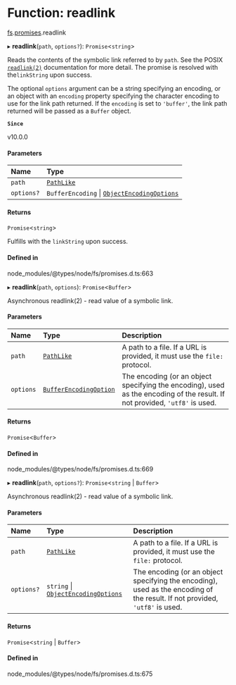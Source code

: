 # Function: readlink

[fs](../modules/fs.md).[promises](../modules/fs.promises.md).readlink

▸ **readlink**(`path`, `options?`): `Promise`<`string`\>

Reads the contents of the symbolic link referred to by `path`. See the POSIX [`readlink(2)`](http://man7.org/linux/man-pages/man2/readlink.2.html) documentation for more detail. The promise is
resolved with the`linkString` upon success.

The optional `options` argument can be a string specifying an encoding, or an
object with an `encoding` property specifying the character encoding to use for
the link path returned. If the `encoding` is set to `'buffer'`, the link path
returned will be passed as a `Buffer` object.

**`Since`**

v10.0.0

#### Parameters

| Name | Type |
| :------ | :------ |
| `path` | [`PathLike`](../types/fs.PathLike.md) |
| `options?` | `BufferEncoding` \| [`ObjectEncodingOptions`](../interfaces/fs.ObjectEncodingOptions.md) |

#### Returns

`Promise`<`string`\>

Fulfills with the `linkString` upon success.

#### Defined in

node_modules/@types/node/fs/promises.d.ts:663

▸ **readlink**(`path`, `options`): `Promise`<`Buffer`\>

Asynchronous readlink(2) - read value of a symbolic link.

#### Parameters

| Name | Type | Description |
| :------ | :------ | :------ |
| `path` | [`PathLike`](../types/fs.PathLike.md) | A path to a file. If a URL is provided, it must use the `file:` protocol. |
| `options` | [`BufferEncodingOption`](../types/fs.BufferEncodingOption.md) | The encoding (or an object specifying the encoding), used as the encoding of the result. If not provided, `'utf8'` is used. |

#### Returns

`Promise`<`Buffer`\>

#### Defined in

node_modules/@types/node/fs/promises.d.ts:669

▸ **readlink**(`path`, `options?`): `Promise`<`string` \| `Buffer`\>

Asynchronous readlink(2) - read value of a symbolic link.

#### Parameters

| Name | Type | Description |
| :------ | :------ | :------ |
| `path` | [`PathLike`](../types/fs.PathLike.md) | A path to a file. If a URL is provided, it must use the `file:` protocol. |
| `options?` | `string` \| [`ObjectEncodingOptions`](../interfaces/fs.ObjectEncodingOptions.md) | The encoding (or an object specifying the encoding), used as the encoding of the result. If not provided, `'utf8'` is used. |

#### Returns

`Promise`<`string` \| `Buffer`\>

#### Defined in

node_modules/@types/node/fs/promises.d.ts:675
